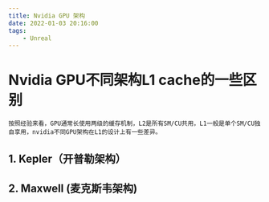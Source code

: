 ```yaml
---
title: Nvidia GPU 架构
date: 2022-01-03 20:16:00
tags:
    - Unreal
---
```

# Nvidia GPU不同架构L1 cache的一些区别
```
按照经验来看，GPU通常长使用两级的缓存机制，L2是所有SM/CU共用，L1一般是单个SM/CU独自享用，nvidia不同GPU架构在L1的设计上有一些差异。
```
## 1. Kepler（开普勒架构）
## 2. Maxwell (麦克斯韦架构)